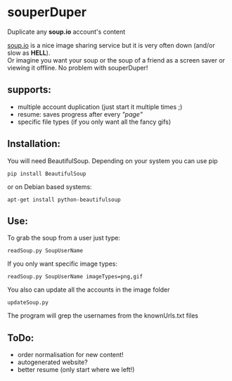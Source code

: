 # souperDuper

Duplicate any **soup.io** account's content

[soup.io](http://soup.io/) is a nice image sharing service but it is very often down (and/or slow as **HELL**).  
Or imagine you want your soup or the soup of a friend as a screen saver or viewing it offline.
No problem with souperDuper!

## supports:

* multiple account duplication (just start it multiple times ;)
* resume: saves progress after every *"page"*
* specific file types (if you only want all the fancy gifs)

## Installation:

You will need BeautifulSoup.
Depending on your system you can use pip

    pip install BeautifulSoup

or on Debian based systems:

    apt-get install python-beautifulsoup


## Use:

To grab the soup from a user just type:

    readSoup.py SoupUserName

If you only want specific image types:

    readSoup.py SoupUserName imageTypes=png,gif

You also can update all the accounts in the image folder
	
	updateSoup.py 

The program will grep the usernames from the knownUrls.txt files

## ToDo:

* order normalisation for new content!
* autogenerated website?
* better resume (only start where we left!)

